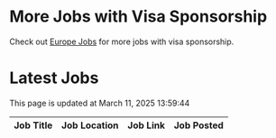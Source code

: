 # More Jobs with Visa Sponsorship

Check out [Europe Jobs](https://github.com/sureshparimi/europejobs#latest-jobs) for more jobs with visa sponsorship.

# Latest Jobs

This page is updated at March 11, 2025 13:59:44

| Job Title | Job Location | Job Link | Job Posted |
| --- | --- | --- | --- |
